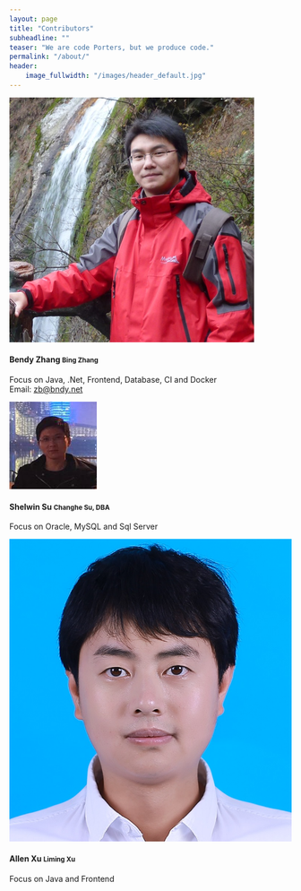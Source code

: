 ```yaml
---
layout: page
title: "Contributors"
subheadline: ""
teaser: "We are code Porters, but we produce code."
permalink: "/about/"
header:
    image_fullwidth: "/images/header_default.jpg"
---
```


<div class="page-about">
  <div class="user-list">
    <div class="item">
      <img src="/images/contributors/bendy.png" title="Bendy Zhang" alt="Bendy Zhang" />
      <div class="body">
        <h4>Bendy Zhang <small>Bing Zhang</small></h4>
        <p>
          Focus on Java, .Net, Frontend, Database, CI and Docker
          <br />
          Email: <a href="mailto:zb@bndy.net">zb@bndy.net</a>
        </p>
      </div>
    </div>
    <div class="item">
      <img src="/images/contributors/shelwin.png" title="Shelwin Su" alt="Shelwin Su" />
      <div class="body">
        <h4>Shelwin Su <small>Changhe Su, DBA</small></h4>
        <p>Focus on Oracle, MySQL and Sql Server</p>
      </div>
    </div>
    <div class="item">
      <img src="/images/contributors/allen.png" title="Allen Xu" alt="Allen Xu" />
      <div class="body">
        <h4>Allen Xu <small>Liming Xu</small></h4>
        <p>Focus on Java and Frontend</p>
      </div>
    </div>
  </div>
</div>